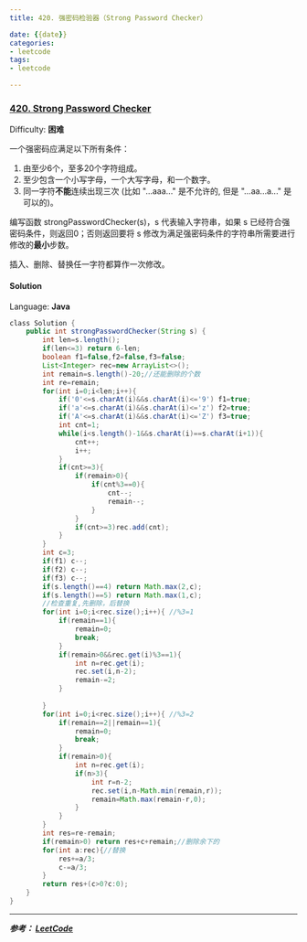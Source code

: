 ```yaml
---
title: 420. 强密码检验器（Strong Password Checker）

date: {{date}}
categories:
- leetcode
tags:
- leetcode

---
```

### [420\. Strong Password Checker](https://leetcode-cn.com/problems/strong-password-checker/)

Difficulty: **困难**


一个强密码应满足以下所有条件：

1.  由至少6个，至多20个字符组成。
2.  至少包含一个小写字母，一个大写字母，和一个数字。
3.  同一字符**不能**连续出现三次 (比如 "...aaa..." 是不允许的, 但是 "...aa...a..." 是可以的)。

编写函数 strongPasswordChecker(s)，s 代表输入字符串，如果 s 已经符合强密码条件，则返回0；否则返回要将 s 修改为满足强密码条件的字符串所需要进行修改的**最小**步数。

插入、删除、替换任一字符都算作一次修改。


#### Solution

Language: **Java**

```java
​class Solution {
    public int strongPasswordChecker(String s) {
        int len=s.length();
        if(len<=3) return 6-len;
        boolean f1=false,f2=false,f3=false;
        List<Integer> rec=new ArrayList<>();
        int remain=s.length()-20;//还能删除的个数
        int re=remain;
        for(int i=0;i<len;i++){
            if('0'<=s.charAt(i)&&s.charAt(i)<='9') f1=true;
            if('a'<=s.charAt(i)&&s.charAt(i)<='z') f2=true;
            if('A'<=s.charAt(i)&&s.charAt(i)<='Z') f3=true;
            int cnt=1;
            while(i<s.length()-1&&s.charAt(i)==s.charAt(i+1)){
                cnt++;
                i++;
            }
            if(cnt>=3){
                if(remain>0){
                    if(cnt%3==0){
                        cnt--;
                        remain--;
                    }
                }
                if(cnt>=3)rec.add(cnt);
            }
        }
        int c=3;
        if(f1) c--;
        if(f2) c--;
        if(f3) c--;
        if(s.length()==4) return Math.max(2,c);
        if(s.length()==5) return Math.max(1,c);
        //检查重复,先删除，后替换
        for(int i=0;i<rec.size();i++){ //%3=1
            if(remain==1){
                remain=0;
                break;
            }
            if(remain>0&&rec.get(i)%3==1){
                int n=rec.get(i);
                rec.set(i,n-2);
                remain-=2;
            }
            
        }
        for(int i=0;i<rec.size();i++){ //%3=2
            if(remain==2||remain==1){
                remain=0;
                break;
            }
            if(remain>0){
                int n=rec.get(i);
                if(n>3){
                    int r=n-2;
                    rec.set(i,n-Math.min(remain,r));
                    remain=Math.max(remain-r,0);
                }
            }
        }
        int res=re-remain;
        if(remain>0) return res+c+remain;//删除余下的
        for(int a:rec){//替换
            res+=a/3;
            c-=a/3;
        }
        return res+(c>0?c:0);
    }
}
```
---
***参考：
[LeetCode](https://leetcode-cn.com/problems/strong-password-checker/)***
